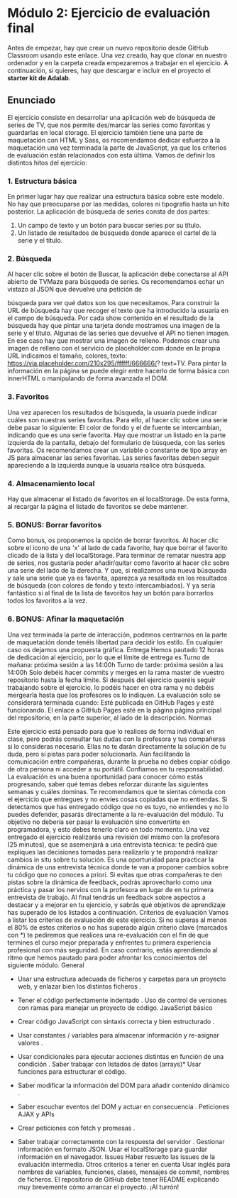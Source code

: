 # Módulo 2: Ejercicio de evaluación final
Antes de empezar, hay que crear un nuevo repositorio desde GitHub Classroom usando este enlace. Una vez creado, hay que clonar en nuestro ordenador y en la carpeta creada empezaremos a trabajar en el ejercicio.
A continuación, si quieres, hay que descargar e incluir en el proyecto el **starter kit de Adalab**.
## Enunciado
El ejercicio consiste en desarrollar una aplicación web de búsqueda de series de TV, que nos permite des/marcar las series como favoritas y guardarlas en local storage.
El ejercicio también tiene una parte de maquetación con HTML y Sass, os recomendamos dedicar esfuerzo a la maquetación una vez terminada la parte de JavaScript, ya que los criterios de evaluación están relacionados con esta última.
Vamos de definir los distintos hitos del ejercicio:
### 1. Estructura básica
En primer lugar hay que realizar una estructura básica sobre este modelo. No hay que preocuparse por las medidas, colores ni tipografía hasta un hito posterior.
La aplicación de búsqueda de series consta de dos partes:
1. Un campo de texto y un botón para buscar series por su título.
2. Un listado de resultados de búsqueda donde aparece el cartel de la serie y el título.
### 2. Búsqueda
Al hacer clic sobre el botón de Buscar, la aplicación debe conectarse al API abierto de TVMaze para búsqueda de series. Os recomendamos echar un vistazo al JSON que devuelve una petición de
  
 búsqueda para ver qué datos son los que necesitamos.
Para construir la URL de búsqueda hay que recoger el texto que ha introducido la usuaria en el campo de búsqueda.
Por cada show contenido en el resultado de la búsqueda hay que pintar una tarjeta donde mostramos una imagen de la serie y el título.
Algunas de las series que devuelve el API no tienen imagen. En ese caso hay que mostrar una imagen de relleno. Podemos crear una imagen de relleno con el servicio de placeholder.com donde en la propia URL indicamos el tamaño, colores, texto: https://via.placeholder.com/210x295/ffffff/666666/? text=TV.
Para pintar la información en la página se puede elegir entre hacerlo de forma básica con innerHTML o manipulando de forma avanzada el DOM.
### 3. Favoritos
Una vez aparecen los resultados de búsqueda, la usuaria puede indicar cuáles son nuestras series favoritas. Para ello, al hacer clic sobre una serie debe pasar lo siguiente:
El color de fondo y el de fuente se intercambian, indicando que es una serie favorita.
Hay que mostrar un listado en la parte izquierda de la pantalla, debajo del formulario de búsqueda, con las series favoritas. Os recomendamos crear un variable o constante de tipo array en JS para almacenar las series favoritas.
Las series favoritas deben seguir apareciendo a la izquierda aunque la usuaria realice otra búsqueda.
### 4. Almacenamiento local
Hay que almacenar el listado de favoritos en el localStorage. De esta forma, al recargar la página el listado de favoritos se debe mantener.
### 5. BONUS: Borrar favoritos
 
 Como bonus, os proponemos la opción de borrar favoritos. Al hacer clic sobre el icono de una 'x' al lado de cada favorito, hay que borrar el favorito clicado de la lista y del localStorage.
Para terminar de rematar nuestra app de series, nos gustaría poder añadir/quitar como favorito al hacer clic sobre una serie del lado de la derecha. Y que, si realizamos una nueva búsqueda y sale una serie que ya es favorita, aparezca ya resaltada en los resultados de búsqueda (con colores de fondo y texto intercambiados).
Y ya sería fantástico si al final de la lista de favoritos hay un botón para borrarlos todos los favoritos a la vez.
### 6. BONUS: Afinar la maquetación
Una vez terminada la parte de interacción, podemos centrarnos en la parte de maquetación donde tenéis libertad para decidir los estilo. En cualquier caso os dejamos una propuesta gráfica.
Entrega
Hemos pautado 12 horas de dedicación al ejercicio, por lo que el límite de entrega es
Turno de mañana: próxima sesión a las 14:00h Turno de tarde: próxima sesión a las 14:00h
Solo debéis hacer commits y merges en la rama master de vuestro repositorio hasta la fecha límite. Si después del ejercicio queréis seguir trabajando sobre el ejercicio, lo podéis hacer en otra rama y no debéis mergearla hasta que los profesores os lo indiquen.
La evaluación solo se considerará terminada cuando:
Esté publicada en GitHub Pages y esté funcionando.
El enlace a GitHub Pages esté en la página página principal del repositorio, en la parte superior, al lado de la descripción.
 Normas

 Este ejercicio está pensado para que lo realices de forma individual en clase, pero podrás consultar tus dudas con la profesora y tus compañeras si lo consideras necesario. Ellas no te darán directamente la solución de tu duda, pero sí pistas para poder solucionarla. Aún facilitando la comunicación entre compañeras, durante la prueba no debes copiar código de otra persona ni acceder a su portátil. Confiamos en tu responsabilidad.
La evaluación es una buena oportunidad para conocer cómo estás progresando, saber qué temas debes reforzar durante las siguientes semanas y cuáles dominas. Te recomendamos que te sientas cómoda con el ejercicio que entregues y no envíes cosas copiadas que no entiendas.
Si detectamos que has entregado código que no es tuyo, no entiendes y no lo puedes defender, pasarás directamente a la re-evaluación del módulo. Tu objetivo no debería ser pasar la evaluación sino convertirte en programadora, y esto debes tenerlo claro en todo momento.
Una vez entregado el ejercicio realizarás una revisión del mismo con la profesora (25 minutos), que se asemenjará a una entrevista técnica: te pedirá que expliques las decisiones tomadas para realizarlo y te propondrá realizar cambios in situ sobre tu solución.
Es una oportunidad para practicar la dinámica de una entrevista técnica donde te van a proponer cambios sobre tu código que no conoces a priori. Si evitas que otras compañeras te den pistas sobre la dinámica de feedback, podrás aprovecharlo como una práctica y pasar los nervios con la profesora en lugar de en tu primera entrevista de trabajo.
Al final tendrás un feedback sobre aspectos a destacar y a mejorar en tu ejercicio, y sabrás qué objetivos de aprendizaje has superado de los listados a continuación.
Criterios de evaluación
Vamos a listar los criterios de evaluación de este ejercicio. Si no superas al menos el 80% de estos criterios o
no has superado algún criterio clave (marcados con *) te pediremos que realices una re-evaluación con el fin de que termines el curso mejor preparada y enfrentes tu primera experiencia profesional con más seguridad. En caso contrario, estás aprendiendo al ritmo que hemos pautado para poder afrontar los conocimientos del siguiente módulo.
General
* Usar una estructura adecuada de ficheros y carpetas para un proyecto web, y enlazar bien los distintos ficheros .
* Tener el código perfectamente indentado .
Uso de control de versiones con ramas para manejar un proyecto de código. JavaScript básico
* Crear código JavaScript con sintaxis correcta y bien estructurado .
* Usar constantes / variables para almacenar información y re-asignar valores .
* Usar condicionales para ejecutar acciones distintas en función de una condición .
Saber trabajar con listados de datos (arrays)* Usar funciones para estructurar el código.
* Saber modificar la información del DOM para añadir contenido dinámico .

* Saber escuchar eventos del DOM y actuar en consecuencia .
Peticiones AJAX y APIs
* Crear peticiones con fetch y promesas .
* Saber trabajar correctamente con la respuesta del servidor .
Gestionar información en formato JSON.
Usar el localStorage para guardar información en el navegador.
Issues
Haber resuelto las issues de la evaluación intermedia.
Otros criterios a tener en cuenta
Usar inglés para nombres de variables, funciones, clases, mensajes de commit, nombres de ficheros. El repositorio de GitHub debe tener README explicando muy brevemente cómo arrancar el proyecto.
¡Al turrón!